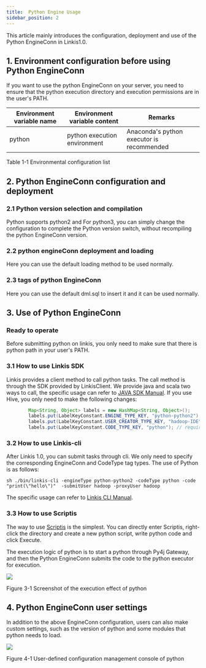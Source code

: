 ```yaml
---
title:  Python Engine Usage
sidebar_position: 2
---
```



This article mainly introduces the configuration, deployment and use of the Python EngineConn in Linkis1.0.

## 1. Environment configuration before using Python EngineConn

If you want to use the python EngineConn on your server, you need to ensure that the python execution directory and execution permissions are in the user's PATH.

| Environment variable name | Environment variable content | Remarks |
|------------|-----------------|--------------------------------|
| python | python execution environment | Anaconda's python executor is recommended |

Table 1-1 Environmental configuration list

## 2. Python EngineConn configuration and deployment

### 2.1 Python version selection and compilation

Python supports python2 and
For python3, you can simply change the configuration to complete the Python version switch, without recompiling the python EngineConn version.

### 2.2 python engineConn deployment and loading

Here you can use the default loading method to be used normally.

### 2.3 tags of python EngineConn

Here you can use the default dml.sql to insert it and it can be used normally.

## 3. Use of Python EngineConn

### Ready to operate

Before submitting python on linkis, you only need to make sure that there is python path in your user's PATH.

### 3.1 How to use Linkis SDK

Linkis  provides a client method to call python tasks. The call method is through the SDK provided by LinkisClient. We provide java and scala two ways to call, the specific usage can refer to [JAVA SDK Manual](user_guide/sdk_manual.md).
If you use Hive, you only need to make the following changes:
```java
        Map<String, Object> labels = new HashMap<String, Object>();
        labels.put(LabelKeyConstant.ENGINE_TYPE_KEY, "python-python2"); // required engineType Label
        labels.put(LabelKeyConstant.USER_CREATOR_TYPE_KEY, "hadoop-IDE");// required execute user and creator
        labels.put(LabelKeyConstant.CODE_TYPE_KEY, "python"); // required codeType
```

### 3.2 How to use Linkis-cli

After Linkis 1.0, you can submit tasks through cli. We only need to specify the corresponding EngineConn and CodeType tag types. The use of Python is as follows:
```shell
sh ./bin/linkis-cli -engineType python-python2 -codeType python -code "print(\"hello\")"  -submitUser hadoop -proxyUser hadoop
```
The specific usage can refer to [Linkis CLI Manual](user_guide/linkiscli_manual.md).

### 3.3 How to use Scriptis

The way to use [Scriptis](https://github.com/WeBankFinTech/Scriptis) is the simplest. You can directly enter Scriptis, right-click the directory and create a new python script, write python code and click Execute.

The execution logic of python is to start a python through Py4j
Gateway, and then the Python EngineConn submits the code to the python executor for execution.

![](/Images/EngineUsage/python-run.png)

Figure 3-1 Screenshot of the execution effect of python

## 4. Python EngineConn user settings

In addition to the above EngineConn configuration, users can also make custom settings, such as the version of python and some modules that python needs to load.

![](/Images/EngineUsage/python-config.png)

Figure 4-1 User-defined configuration management console of python